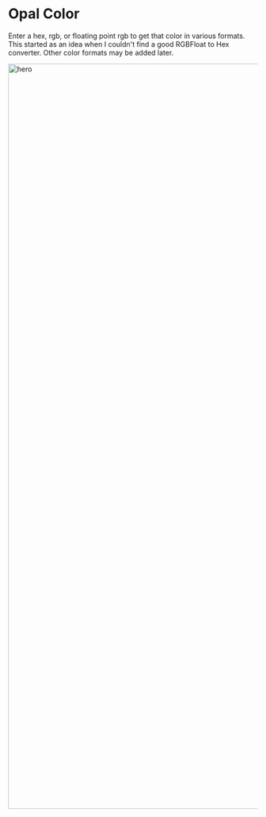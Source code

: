 # Opal Color

Enter a hex, rgb, or floating point rgb to get that color in various formats. This started as an idea when I couldn't find a good RGBFloat to Hex converter. Other color formats may be added later.

<img width="1503" alt="hero" src="https://github.com/user-attachments/assets/0b897022-6020-441d-8349-faff7ecc02be" />
